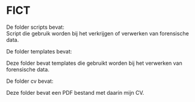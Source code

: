 # FICT

<p>De folder scripts bevat: </br>
  Script die gebruik worden bij het verkrijgen of verwerken van forensische data.</p>
<p>De folder templates bevat:</p>
<p>  Deze folder bevat templates die gebruikt worden bij het verwerken van forensische data.</p>
<p>De folder cv bevat:</p>
<p>  Deze folder bevat een PDF bestand met daarin mijn CV.</p>
